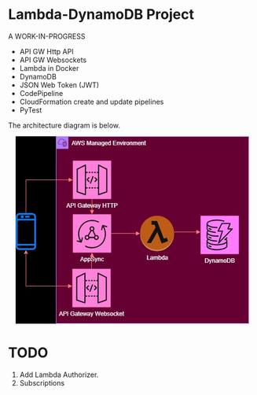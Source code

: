 # Lambda-DynamoDB Project

A WORK-IN-PROGRESS

* API GW Http API
* API GW Websockets
* Lambda in Docker
* DynamoDB
* JSON Web Token (JWT)
* CodePipeline
* CloudFormation create and update pipelines
* PyTest

The architecture diagram is below.

<p align="center">
  <img src="./assets/img/architecture1.jpg" />
</p>


# TODO

1. Add Lambda Authorizer.
1. Subscriptions 



